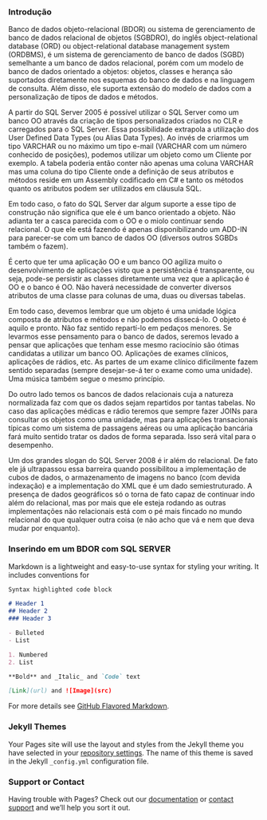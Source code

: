 ### Introdução

Banco de dados objeto-relacional (BDOR) ou sistema de gerenciamento de banco de dados relacional de objetos (SGBDRO), do inglês object-relational database (ORD) ou object-relational database management system (ORDBMS), é um sistema de gerenciamento de banco de dados (SGBD) semelhante a um banco de dados relacional, porém com um modelo de banco de dados orientado a objetos: objetos, classes e herança são suportados diretamente nos esquemas do banco de dados e na linguagem de consulta. Além disso, ele suporta extensão do modelo de dados com a personalização de tipos de dados e métodos.

A partir do SQL Server 2005 é possível utilizar o SQL Server como um banco OO através da criação de tipos personalizados criados no CLR e carregados para o SQL Server. Essa possibilidade extrapola a utilização dos User Defined Data Types (ou Alias Data Types). Ao invés de criarmos um tipo VARCHAR ou no máximo um tipo e-mail (VARCHAR com um número conhecido de posições), podemos utilizar um objeto como um Cliente por exemplo. A tabela poderia então conter não apenas uma coluna VARCHAR mas uma coluna do tipo Cliente onde a definição de seus atributos e métodos reside em um Assembly codificado em C# e tanto os métodos quanto os atributos podem ser utilizados em cláusula SQL.

Em todo caso, o fato do SQL Server dar algum suporte a esse tipo de construção não significa que ele é um banco orientado a objeto. Não adianta ter a casca parecida com o OO e o miolo continuar sendo relacional. O que ele está fazendo é apenas disponibilizando um ADD-IN para parecer-se com um banco de dados OO (diversos outros SGBDs também o fazem).

É certo que ter uma aplicação OO e um banco OO agiliza muito o desenvolvimento de aplicações visto que a persistência é transparente, ou seja, pode-se persistir as classes diretamente uma vez que a aplicação é OO e o banco é OO. Não haverá necessidade de converter diversos atributos de uma classe para colunas de uma, duas ou diversas tabelas.

Em todo caso, devemos lembrar que um objeto é uma unidade lógica composta de atributos e métodos e não podemos dissecá-lo. O objeto é aquilo e pronto. Não faz sentido repartí-lo em pedaços menores. Se levarmos esse pensamento para o banco de dados, seremos levado a pensar que aplicações que tenham esse mesmo raciocínio são ótimas candidatas a utilizar um banco OO. Aplicações de exames clínicos, aplicações de rádios, etc. As partes de um exame clínico dificilmente fazem sentido separadas (sempre desejar-se-á ter o exame como uma unidade). Uma música também segue o mesmo princípio.

Do outro lado temos os bancos de dados relacionais cuja a natureza normalizada faz com que os dados sejam repartidos por tantas tabelas. No caso das aplicações médicas e rádio teremos que sempre fazer JOINs para consultar os objetos como uma unidade, mas para aplicações transacionais típicas como um sistema de passagens aéreas ou uma aplicação bancária fará muito sentido tratar os dados de forma separada. Isso será vital para o desempenho.

Um dos grandes slogan do SQL Server 2008 é ir além do relacional. De fato ele já ultrapassou essa barreira quando possibilitou a implementação de cubos de dados, o armazenamento de imagens no banco (com devida indexação) e a implementação do XML que é um dado semiestruturado. A presença de dados geográficos só o torna de fato capaz de continuar indo além do relacional, mas por mais que ele esteja rodando as outras implementações não relacionais está com o pé mais fincado no mundo relacional do que qualquer outra coisa (e não acho que vá e nem que deva mudar por enquanto).



### Inserindo em um BDOR com SQL SERVER

Markdown is a lightweight and easy-to-use syntax for styling your writing. It includes conventions for

```markdown
Syntax highlighted code block

# Header 1
## Header 2
### Header 3

- Bulleted
- List

1. Numbered
2. List

**Bold** and _Italic_ and `Code` text

[Link](url) and ![Image](src)
```

For more details see [GitHub Flavored Markdown](https://guides.github.com/features/mastering-markdown/).

### Jekyll Themes

Your Pages site will use the layout and styles from the Jekyll theme you have selected in your [repository settings](https://github.com/dariogabriel113/banco-de-dados-2/settings). The name of this theme is saved in the Jekyll `_config.yml` configuration file.

### Support or Contact

Having trouble with Pages? Check out our [documentation](https://help.github.com/categories/github-pages-basics/) or [contact support](https://github.com/contact) and we’ll help you sort it out.
